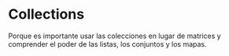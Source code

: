 # Collections
Porque es importante usar las colecciones en lugar de matrices y comprender el poder de las listas, los conjuntos y los mapas.
